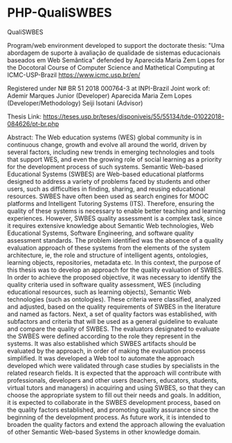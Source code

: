 # PHP-QualiSWBES
QualiSWBES


Program/web environment developed to support the doctorate thesis: "Uma abordagem
de suporte à avaliação de qualidade de sistemas educacionais baseados em Web
Semântica" defended by Aparecida Maria Zem Lopes for the Docotoral Course of 
Computer Science and Mathetical Computing at ICMC-USP-Brazil 
https://www.icmc.usp.br/en/

Registered under N# BR 51 2018 000764-3 at INPI-Brazil
Joint work of:
Ademir Marques Junior (Developer)
Aparecida Maria Zem Lopes (Developer/Methodology)
Seiji Isotani (Advisor)

Thesis Link:
https://teses.usp.br/teses/disponiveis/55/55134/tde-01022018-084626/pt-br.php

Abstract: 
The Web education systems (WES) global community is in continuous change,
 growth and evolve all around the world, driven by several factors, including
 new trends in emerging technologies and tools that support WES, and even the
 growing role of social learning as a priority for the development process of
 such systems. Semantic Web-based Educational Systems (SWBES) are Web-based
 educational platforms designed to address a variety of problems faced by
 students and other users, such as difficulties in finding, sharing, and
 reusing educational resources. SWBES have often been used as search engines
 for MOOC platforms and Intelligent Tutoring Systems (ITS). Therefore,
 ensuring the quality of these systems is necessary to enable better teaching
 and learning experiences. However, SWBES quality assessment is a complex
 task, since it requires extensive knowledge about Semantic Web technologies,
 Web Educational Systems, Software Engineering, and software quality assessment
 standards. The problem identified was the absence of a quality evaluation
 approach of these systems from the elements of the system architecture, ie,
 the role and structure of intelligent agents, ontologies, learning objects,
 repositories, metadata etc. In this context, the purpose of this thesis was
 to develop an approach for the quality evaluation of SWBES. In order to
 achieve the proposed objective, it was necessary to identify the quality
 criteria used in software quality assessment, WES (including educational
 resources, such as learning objects), Semantic Web technologies (such as
 ontologies). These criteria were classified, analyzed and adjusted, based
 on the quality requirements of SWBES in the literature and named as factors.
 Next, a set of quality factors was established, with subfactors and criteria
 that will be used as a general guideline to evaluate and compare the quality
 of SWBES. The evaluators designated to evaluate the SWBES were defined
 according to the role they represent in the systems. It was also established
 which SWBES artifacts should be evaluated by the approach, in order of making
 the evaluation process simplified. It was developed a Web tool to automate
 the approach developed which were validated through case studies by
 specialists in the related research fields. It is expected that the approach
 will contribute with professionals, developers and other users (teachers,
 educators, students, virtual tutors and managers) in acquiring and using
 SWBES, so that they can choose the appropriate system to fill out their
 needs and goals. In addition, it is expected to collaborate in the SWBES
 development process, based on the quality factors established, and promoting
 quality assurance since the beginning of the development process. As future
 work, it is intended to broaden the quality factors and extend the approach
 allowing the evaluation of other Semantic Web-based Systems in other
 knowledge domain.
